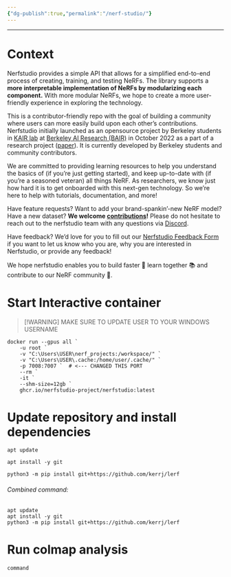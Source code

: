 ```yaml
---
{"dg-publish":true,"permalink":"/nerf-studio/"}
---
```


---
# Context
Nerfstudio provides a simple API that allows for a simplified end-to-end process of creating, training, and testing NeRFs. The library supports a **more interpretable implementation of NeRFs by modularizing each component.** With more modular NeRFs, we hope to create a more user-friendly experience in exploring the technology.

This is a contributor-friendly repo with the goal of building a community where users can more easily build upon each other’s contributions. Nerfstudio initially launched as an opensource project by Berkeley students in [KAIR lab](https://people.eecs.berkeley.edu/~kanazawa/index.html#kair) at [Berkeley AI Research (BAIR)](https://bair.berkeley.edu/) in October 2022 as a part of a research project ([paper](https://arxiv.org/abs/2302.04264)). It is currently developed by Berkeley students and community contributors.

We are committed to providing learning resources to help you understand the basics of (if you’re just getting started), and keep up-to-date with (if you’re a seasoned veteran) all things NeRF. As researchers, we know just how hard it is to get onboarded with this next-gen technology. So we’re here to help with tutorials, documentation, and more!

Have feature requests? Want to add your brand-spankin’-new NeRF model? Have a new dataset? **We welcome [contributions](https://docs.nerf.studio/reference/contributing.html)!** Please do not hesitate to reach out to the nerfstudio team with any questions via [Discord](https://discord.gg/uMbNqcraFc).

Have feedback? We’d love for you to fill out our [Nerfstudio Feedback Form](https://forms.gle/sqN5phJN7LfQVwnP9) if you want to let us know who you are, why you are interested in Nerfstudio, or provide any feedback!

We hope nerfstudio enables you to build faster 🔨 learn together 📚 and contribute to our NeRF community 💖.
# Start Interactive container

> [!WARNING] MAKE SURE TO UPDATE USER TO YOUR WINDOWS USERNAME

```
docker run --gpus all `
    -u root `
    -v "C:\Users\USER\nerf_projects:/workspace/" `
    -v "C:\Users\USER\.cache:/home/user/.cache/" `
    -p 7008:7007 `  # <--- CHANGED THIS PORT
    --rm `
    -it `
    --shm-size=12gb `
    ghcr.io/nerfstudio-project/nerfstudio:latest
```

# Update repository and install dependencies
```
apt update
```

```
apt install -y git
```

```
python3 -m pip install git+https://github.com/kerrj/lerf
```

###### Combined command:
```
apt update
apt install -y git
python3 -m pip install git+https://github.com/kerrj/lerf
```


# Run colmap analysis
```
command
```